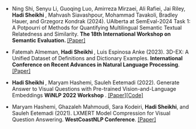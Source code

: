 - Ning Shi, Senyu Li, Guoqing Luo, Amirreza Mirzaei, Ali Rafiei, Jai Riley, <strong> Hadi Sheikhi </strong>, Mahvash Siavashpour, Mohammad Tavakoli, Bradley Hauer, and Grzegorz Kondrak (2024). UAlberta at SemEval-2024 Task 1: A Potpourri of Methods for Quantifying Multilingual Semantic Textual Relatedness and Similarity. <strong> The 18th International Workshop on Semantic Evaluation.
</strong> [[Paper]](https://aclanthology.org/2024.semeval-1.254/)

- Fatemah Almeman, <strong> Hadi Sheikhi </strong>, Luis Espinosa Anke (2023). 3D-EX: A Unified Dataset of Definitions and Dictionary Examples. <strong>International Conference on Recent Advances in Natural Language Processing</strong>. [[Paper]](https://aclanthology.org/2023.ranlp-1.8/)

- <strong> Hadi Sheikhi </strong>, Maryam Hashemi, Sauleh Eetemadi (2022). Generate Answer to Visual Questions with Pre-trained Vision-and-Language Embeddings <strong>WiNLP 2022 Workshop
</strong>. [[Paper]](https://www.winlp.org/wp-content/uploads/2022/11/73_Paper.pdf)[[Code]](https://github.com/NLPLab-IUST/GenVQA)

- Maryam Hashemi, Ghazaleh Mahmoudi, Sara Kodeiri,  <strong>Hadi Sheikhi</strong>, and Sauleh Eetemadi (2021). LXMERT Model Compression for Visual Question Answering. <strong>WestCoastNLP Conference</strong>. [[Paper]](https://arxiv.org/abs/2310.15325)

